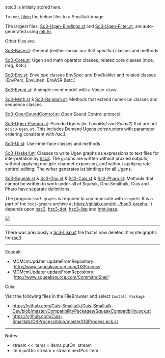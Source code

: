 stsc3 is initially stored here.

To use, [filein](http://wiki.squeak.org/squeak/1105) the below files to a Smalltalk image.

The largest files,
[Sc3-Ugen-Bindings.st](?t=stsc3&e=st/Sc3-Ugen-Bindings.st) and
[Sc3-Ugen-Filter.st](?t=stsc3&e=st/Sc3-Ugen-Filter.st),
are auto-generated using [mk.hs](?t=stsc3&e=hs/mk.hs)

Other files are:

[Sc3-Base.st](?t=stsc3&e=st/Sc3-Base.st):
General (neither music nor Sc3 specific) classes and methods.

[Sc3-Core.st](?t=stsc3&e=st/Sc3-Core.st):
Ugen and math operator classes, related core classes (mce, mrg, &etc).

[Sc3-Env.st](?t=stsc3&e=st/Sc3-Env.st):
Envelope classes EnvSpec and EnvBuilder and related classes (EnvPerc, EnvLinen, EnvASR &etc.)

[Sc3-Event.st](?t=stsc3&e=st/Sc3-Event.st):
A simple event model with a Voicer class.

[Sc3-Math.st](?t=stsc3&e=st/Sc3-Math.st) &
[Sc3-Random.st](?t=stsc3&e=st/Sc3-Random.st):
Methods that extend numerical classes and sequence classes.

[Sc3-OpenSoundControl.st](?t=stsc3&e=st/Sc3-OpenSoundControl.st):
Open Sound Control protocol.

[Sc3-Ugen-Pseudo.st](?t=stsc3&e=st/Sc3-Ugen-Pseudo.st):
Pseudo Ugens (ie. _LocalBuf_ and _Splay2_) that are not at `Sc3-Ugen.st`.
This includes Demand Ugens constructors with parameter ordering consistent with _hsc3_.

[Sc3-Ui.st](?t=stsc3&e=st/Sc3-Ui.st):
User-interface classes and methods.

[Sc3-Haskell.st](?t=stsc3&e=st/Sc3-Haskell.st):
Classes to write Ugen graphs as expressions to text files for
interpretation by [hsc3](?t=hsc3).  The graphs are
written without proxied outputs, without applying
multiple-channel-expansion, and without applying rate-control editing.
The writer generates let bindings for all Ugens.

[Sc3-Squeak.st](?t=stsc3&e=st/Sc3-Squeak.st) &
[Sc3-Gnu.st](?t=stsc3&e=st/Sc3-Gnu.st) &
[Sc3-Cuis.st](?t=stsc3&e=st/Sc3-Cuis.st) &
[Sc3-Pharo.st](?t=stsc3&e=st/Sc3-Pharo.st):
Methods that cannot be written to work under all of Squeak, Gnu-Smalltalk, Cuis and Pharo have separate definitions.

The program `hsc3-graphs` is required to communicate with `scsynth`.
It is a part of the `hsc3-graphs` archive at <https://gitlab.com/rd--/hsc3-graphs>.
It depends upon [hsc3](https://hackage.haskell.org/package/hsc3),
[hsc3-dot](https://gitlab.com/rd--/hsc3-dot),
[hsc3-lisp](https://gitlab.com/rd--/hsc3-lisp) and
[hmt-base](https://gitlab.com/rd--/hmt-base).

![](sw/stsc3/lib/png/squeak-mouse.png)

* * *

There was previously a [Sc3-Lisp.st](?t=stsc3&e=st/Sc3-Lisp.st) file that is now deleted.
It wrote graphs for [rsc3](?t=rsc3).

* * *

Squeak:

- MCMcmUpdater updateFromRepository: 'http://www.squeaksource.com/OSProcess'
- MCMcmUpdater updateFromRepository: 'http://www.squeaksource.com/CommandShell'

Cuis:

Visit the following files in the FileBrowser and select `Install Package`

- https://github.com/Cuis-Smalltalk/Cuis-Smalltalk-Dev/blob/master/CompatibilityPackages/SqueakCompatibility.pck.st
- https://github.com/Cuis-Smalltalk/OSProcess/blob/master/OSProcess.pck.st

* * *

Notes:

- stream << items      =   items putOn: stream
- item putOn: stream   =   stream nextPut: item
